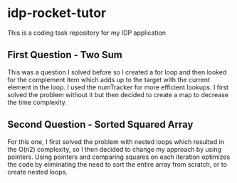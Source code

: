 # idp-rocket-tutor
This is a coding task repository for my IDP application 

## First Question - Two Sum
This was a question I solved before so I created a for loop and then looked for the complement item which adds up to the target with the current element in the loop. I used  the numTracker for more efficient lookups. I first solved the problem without it but then decided to create a map to decrease the time complexity.

## Second Question - Sorted Squared Array
For this one, I first solved the problem with nested loops which resulted in the O(n2) complexity, so I then decided to change my approach by using pointers. Using pointers and comparing squares on each iteration optimizes the code by eliminating the need to sort the entire array from scratch, or to create nested loops.
